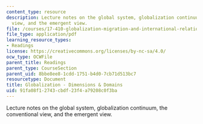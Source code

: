 ```yaml
---
content_type: resource
description: Lecture notes on the global system, globalization continuum, the conventional
  view, and the emergent view.
file: /courses/17-410-globalization-migration-and-international-relations-spring-2006/91fa08f12743cbdf23f4a79208c0f3ba_wk2_highlights.pdf
file_type: application/pdf
learning_resource_types:
- Readings
license: https://creativecommons.org/licenses/by-nc-sa/4.0/
ocw_type: OCWFile
parent_title: Readings
parent_type: CourseSection
parent_uid: 8bbe8ee8-1cdd-1751-b4d0-7cb71d513bc7
resourcetype: Document
title: Globalization - Dimensions & Domains
uid: 91fa08f1-2743-cbdf-23f4-a79208c0f3ba
---
```

Lecture notes on the global system, globalization continuum, the conventional view, and the emergent view.